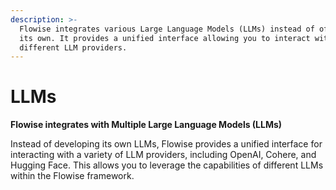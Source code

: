 ```yaml
---
description: >-
  Flowise integrates various Large Language Models (LLMs) instead of offering
  its own. It provides a unified interface allowing you to interact with these
  different LLM providers.
---
```


# LLMs

**Flowise integrates with Multiple Large Language Models (LLMs)**

Instead of developing its own LLMs, Flowise provides a unified interface for interacting with a variety of LLM providers, including OpenAI, Cohere, and Hugging Face. This allows you to leverage the capabilities of different LLMs within the Flowise framework.



